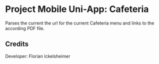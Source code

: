 ﻿# Project Mobile Uni-App: Cafeteria

Parses the current the url for the current Cafeteria menu and links to the 
according PDF file.

## Credits

Developer:
Florian Ickelsheimer
